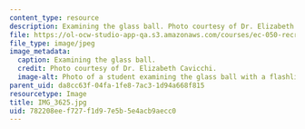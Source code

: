 ```yaml
---
content_type: resource
description: Examining the glass ball. Photo courtesy of Dr. Elizabeth Cavicchi.
file: https://ol-ocw-studio-app-qa.s3.amazonaws.com/courses/ec-050-recreate-experiments-from-history-inform-the-future-from-the-past-galileo-january-iap-2010/782208eef727f1d97e5b5e4acb9aecc0_IMG_3625.jpg
file_type: image/jpeg
image_metadata:
  caption: Examining the glass ball.
  credit: Photo courtesy of Dr. Elizabeth Cavicchi.
  image-alt: Photo of a student examining the glass ball with a flashlight and lens.
parent_uid: da8cc63f-04fa-1fe8-7ac3-1d94a668f815
resourcetype: Image
title: IMG_3625.jpg
uid: 782208ee-f727-f1d9-7e5b-5e4acb9aecc0
---
```

